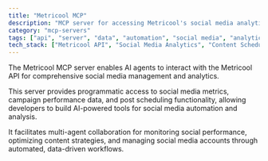 ```yaml
---
title: "Metricool MCP"
description: "MCP server for accessing Metricool's social media analytics and scheduling capabilities."
category: "mcp-servers"
tags: ["api", "server", "data", "automation", "social media", "analytics", "AI tools"]
tech_stack: ["Metricool API", "Social Media Analytics", "Content Scheduling", "Campaign Management", "API Integration", "AI Agents"]
---
```


The Metricool MCP server enables AI agents to interact with the Metricool API for comprehensive social media management and analytics. 

This server provides programmatic access to social media metrics, campaign performance data, and post scheduling functionality, allowing developers to build AI-powered tools for social media automation and analysis. 

It facilitates multi-agent collaboration for monitoring social performance, optimizing content strategies, and managing social media accounts through automated, data-driven workflows.